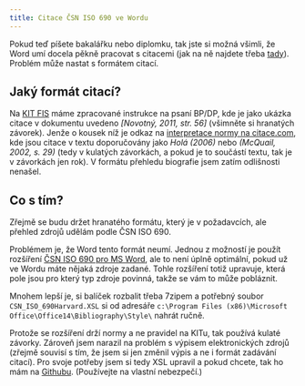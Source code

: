 ```yaml
---
title: Citace ČSN ISO 690 ve Wordu
---
```


Pokud teď píšete bakalářku nebo diplomku, tak jste si možná všimli, že Word umí docela pěkně pracovat s citacemi (jak na ně najdete třeba [tady](https://support.office.com/cs-cz/article/Vytvoření-bibliografie-3403c027-96c8-40d3-a386-bfd5c413ddbb)). Problém může nastat s formátem citací.

Jaký formát citací?
---------------
Na [KIT FIS](https://kit.vse.cz) máme zpracované instrukce na psaní BP/DP, kde je jako ukázka citace v dokumentu uvedeno *[Novotný, 2011, str. 56]* (všimněte si hranatých závorek). Jenže o kousek níž je odkaz na [interpretace normy na citace.com](http://www.citace.com/download/CSN-ISO-690.pdf), kde jsou citace v textu doporučovány jako *Holá (2006)* nebo *(McQuail, 2002, s. 29)* (tedy v kulatých závorkách, a pokud je to součástí textu, tak je v závorkách jen rok). V formátu přehledu biografie jsem zatím odlišnosti nenašel.

Co s tím?
----------
Zřejmě se budu držet hranatého formátu, který je v požadavcích, ale přehled zdrojů udělám podle ČSN ISO 690.

Problémem je, že Word tento formát neumí. Jednou z možností je použít rozšíření [ČSN ISO 690 pro MS Word](http://iso690.codeplex.com/), ale to není úplně optimální, pokud už ve Wordu máte nějaká zdroje zadané. Tohle rozšíření totiž upravuje, která pole jsou pro který typ zdroje povinná, takže se vám to může pobláznit.

Mnohem lepší je, si balíček rozbalit třeba 7zipem a potřebný soubor `CSN_ISO_690Harvard.XSL` si od adresáře `c:\Program Files (x86)\Microsoft Office\Office14\Bibliography\Style\` nahrát ručně.

Protože se rozšíření drží normy a ne pravidel na KITu, tak používá kulaté závorky. Zároveň jsem narazil na problém s výpisem elektronických zdrojů (zřejmě souvisí s tím, že jsem si jen změnil výpis a ne i formát zadávání citací). Pro svoje potřeby jsem si tedy XSL upravil a pokud chcete, tak ho mám na [Githubu](https://github.com/mhujer/iso690). (Používejte na vlastní nebezpečí.)
